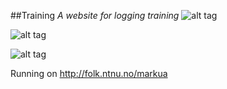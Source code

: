 ##Training
*A website for logging training*
![alt tag](http://puu.sh/p2ElA/391d022f61.png)

![alt tag](http://puu.sh/p2EX2/2107d3e029.png)

![alt tag](http://puu.sh/p2FW3/a0bfe4a8e0.png)




Running on http://folk.ntnu.no/markua



